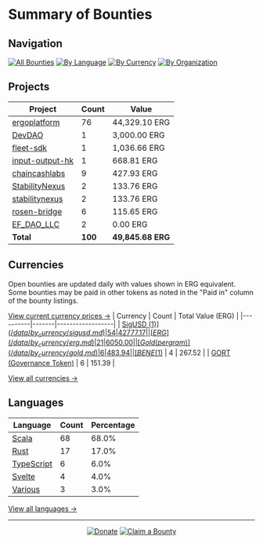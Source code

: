<!-- GENERATED FILE - DO NOT EDIT DIRECTLY -->
<!-- Generated on: 2025-04-20 12:39:44 -->

# Summary of Bounties

## Navigation

[![All Bounties](https://img.shields.io/badge/All%20Bounties-100-blue)](/data/all.md) [![By Language](https://img.shields.io/badge/By%20Language-7-green)](/data/summary.md#languages) [![By Currency](https://img.shields.io/badge/By%20Currency-7-yellow)](/data/summary.md#currencies) [![By Organization](https://img.shields.io/badge/By%20Organization-9-orange)](/data/summary.md#projects)

## Projects

| Project | Count | Value |
|----------|-------|-------|
| [ergoplatform](/data/by_org/ergoplatform.md) | 76 | 44,329.10 ERG |
| [DevDAO](/data/by_org/devdao.md) | 1 | 3,000.00 ERG |
| [fleet-sdk](/data/by_org/fleet-sdk.md) | 1 | 1,036.66 ERG |
| [input-output-hk](/data/by_org/input-output-hk.md) | 1 | 668.81 ERG |
| [chaincashlabs](/data/by_org/chaincashlabs.md) | 9 | 427.93 ERG |
| [StabilityNexus](/data/by_org/stabilitynexus.md) | 2 | 133.76 ERG |
| [stabilitynexus](/data/by_org/stabilitynexus.md) | 2 | 133.76 ERG |
| [rosen-bridge](/data/by_org/rosen-bridge.md) | 6 | 115.65 ERG |
| [EF_DAO_LLC](/data/by_org/ef_dao_llc.md) | 2 | 0.00 ERG |
| **Total** | **100** | **49,845.68 ERG** |

## Currencies

Open bounties are updated daily with values shown in ERG equivalent. Some bounties may be paid in other tokens as noted in the "Paid in" column of the bounty listings.

[View current currency prices →](/data/currency_prices.md)
| Currency | Count | Total Value (ERG) |
|----------|-------|------------------|
| [SigUSD ($1)](/data/by_currency/sigusd.md) | 54 | 42777.17 |
| [ERG](/data/by_currency/erg.md) | 21 | 6050.00 |
| [Gold (per gram)](/data/by_currency/gold.md) | 6 | 483.94 |
| [BENE ($1)](/data/by_currency/bene.md) | 4 | 267.52 |
| [GORT (Governance Token)](/data/by_currency/gort.md) | 6 | 151.39 |

[View all currencies →](/data/by_currency/)

## Languages

| Language | Count | Percentage |
|----------|-------|------------|
| [Scala](/data/by_language/scala.md) | 68 | 68.0% |
| [Rust](/data/by_language/rust.md) | 17 | 17.0% |
| [TypeScript](/data/by_language/typescript.md) | 6 | 6.0% |
| [Svelte](/data/by_language/svelte.md) | 4 | 4.0% |
| [Various](/data/by_language/various.md) | 3 | 3.0% |

[View all languages →](/data/by_language/)



---

<div align="center">
  <p>
    <a href="../docs/donate.md"><img src="https://img.shields.io/badge/❤️%20Donate-F44336" alt="Donate"></a>
    <a href="../docs/bounty-submission-guide.md#reserving-a-bounty"><img src="https://img.shields.io/badge/🔒%20How%20To%20Claim-4CAF50" alt="Claim a Bounty"></a>
  </p>
</div>


<!-- END OF GENERATED CONTENT -->
